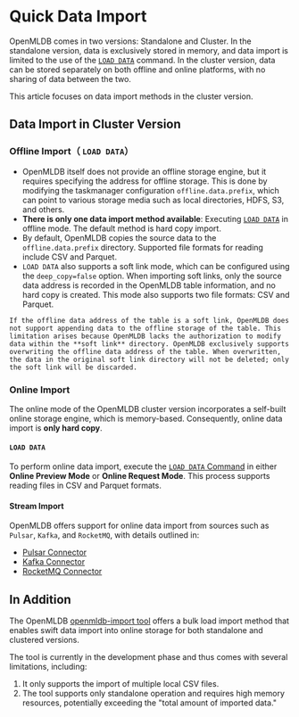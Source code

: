 # Quick Data Import

OpenMLDB comes in two versions: Standalone and Cluster. In the standalone version, data is exclusively stored in memory, and data import is limited to the use of the [`LOAD DATA`](../openmldb_sql/dml/LOAD_DATA_STATEMENT.md) command. In the cluster version, data can be stored separately on both offline and online platforms, with no sharing of data between the two.

This article focuses on data import methods in the cluster version.

## Data Import in Cluster Version

### Offline Import（ `LOAD DATA`）

- OpenMLDB itself does not provide an offline storage engine, but it requires specifying the address for offline storage. This is done by modifying the taskmanager configuration `offline.data.prefix`, which can point to various storage media such as local directories, HDFS, S3, and others.
- **There is only one data import method available**: Executing [`LOAD DATA`](../openmldb_sql/dml/LOAD_DATA_STATEMENT.md) in offline mode. The default method is hard copy import.
- By default, OpenMLDB copies the source data to the `offline.data.prefix` directory. Supported file formats for reading include CSV and Parquet.
- `LOAD DATA` also supports a soft link mode, which can be configured using the `deep_copy=false` option. When importing soft links, only the source data address is recorded in the OpenMLDB table information, and no hard copy is created. This mode also supports two file formats: CSV and Parquet.


```{note}
If the offline data address of the table is a soft link, OpenMLDB does not support appending data to the offline storage of the table. This limitation arises because OpenMLDB lacks the authorization to modify data within the **soft link** directory. OpenMLDB exclusively supports overwriting the offline data address of the table. When overwritten, the data in the original soft link directory will not be deleted; only the soft link will be discarded.
```

### Online Import

The online mode of the OpenMLDB cluster version incorporates a self-built online storage engine, which is memory-based. Consequently, online data import is **only hard copy**.

#### `LOAD DATA`

To perform online data import, execute the [`LOAD DATA` Command](../openmldb_sql/dml/LOAD_DATA_STATEMENT.md) in either **Online Preview Mode** or **Online Request Mode**. This process supports reading files in CSV and Parquet formats.

#### Stream Import

OpenMLDB offers support for online data import from sources such as `Pulsar`, `Kafka`, and `RocketMQ`, with details outlined in:

- [Pulsar Connector](../integration/online_datasources/pulsar_connector_demo)
- [Kafka Connector](../integration/online_datasources/kafka_connector_demo)
- [RocketMQ Connector](../integration/online_datasources/rocketmq_connector)

## In Addition

The OpenMLDB [openmldb-import tool](../tutorial/data_import.md) offers a bulk load import method that enables swift data import into online storage for both standalone and clustered versions.

The tool is currently in the development phase and thus comes with several limitations, including:
1. It only supports the import of multiple local CSV files.
2. The tool supports only standalone operation and requires high memory resources, potentially exceeding the "total amount of imported data."
